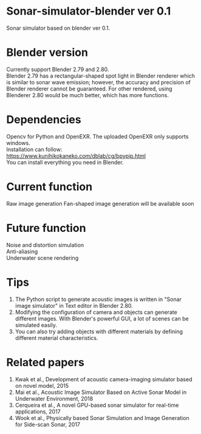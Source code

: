 # Sonar-simulator-blender ver 0.1
Sonar simulator based on blender ver 0.1. 
# Blender version
Currently support Blender 2.79 and 2.80.  
Blender 2.79 has a rectangular-shaped spot light in Blender renderer which is similar to sonar wave emission; however, the accuracy and precision of Blender renderer cannot be guaranteed. For other rendered, using Blenderer 2.80 would be much better, which has more functions. 
# Dependencies
Opencv for Python and OpenEXR. The uploaded OpenEXR only supports windows.  
Installation can follow:
https://www.kunihikokaneko.com/dblab/cg/bpypip.html  
You can install everything you need in Blender.  
# Current function
Raw image generation
Fan-shaped image generation will be available soon
# Future function
Noise and distortion simulation  
Anti-aliasing  
Underwater scene rendering
# Tips
1. The Python script to generate acoustic images is written in "Sonar image simulator" in Text editor in Blender 2.80.  
2. Modifying the configuration of camera and objects can generate different images. With Blender's powerful GUI, a lot of scenes can be simulated easily.  
3. You can also try adding objects with different materials by defining different material characteristics.
# Related papers
1. Kwak et al., Development of acoustic camera-imaging simulator based on novel model, 2015  
2. Mai et al., Acoustic Image Simulator Based on Active Sonar Model in Underwater Environment, 2018  
3. Cerqueira et al.,  A novel GPU-based sonar simulator for real-time applications, 2017       
4. Wook et al., Physically based Sonar Simulation and Image Generation for Side-scan Sonar, 2017
